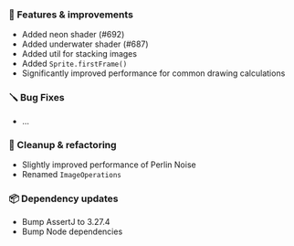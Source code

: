 ### 🚀 Features & improvements

- Added neon shader (#692)
- Added underwater shader (#687)
- Added util for stacking images
- Added `Sprite.firstFrame()`
- Significantly improved performance for common drawing calculations

### 🪛 Bug Fixes

- ...

### 🧽 Cleanup & refactoring

- Slightly improved performance of Perlin Noise
- Renamed `ImageOperations`

### 📦 Dependency updates

- Bump AssertJ to 3.27.4
- Bump Node dependencies